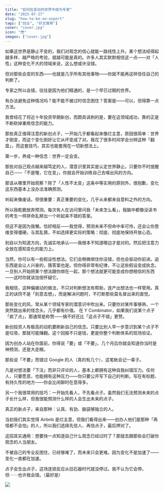 ```yaml
---
title: "如何在变动的世界中成为专家"
date: "2025-07-27"
slug: "how-to-be-an-expert"
tags: ["创业", "好文推荐"]
cover: "cover.jpg"
icon: "😎"
images: ["cover.jpg"]
---
```

如果这世界是静止不变的，我们对观念的信心就能一路线性上升。某个想法经得起越多样、越严格的考验，就越可能是真的。许多人其实默默相信这一点——对「人性」这种变化不大的领域来说，这么想或许没错。



但对那些会变的东西——也就是几乎所有其他事物——你就不能再这样信任自己的判断了。



专家之所以会错，往往是因为他们精通的，是一个早已过期的世界。



有办法避免这种情况吗？能不能不被过时信念困住？答案是——可以，但得靠一点方法。



我曾经花了将近十年投资早期新创，而颇具讽刺的是，要在这领域成功，靠的正是不断砍掉重练信念的能力。



那些真正值得注意的新创点子，一开始几乎都看起来像烂主意，原因很简单：世界才刚变，而这个变化刚好让它从坏变成了对。我花了很多时间学会分辨这种「翻盘」，而这套技巧，其实也能套用在一切新想法上。



第一步，养成一种信念：世界一定会变。



那些对自己观点越来越笃定的人，潜意识里其实是认定世界静止。只要你不时提醒自己——「不是喔，它在变」，你就会开始训练自己去嗅出风的方向。



那该从哪里开始观察？除了「人性不太变」这条中等实用的原则外，很抱歉，变化这东西基本上没办法准确预测。



听起来像废话，但很重要：真正重要的变化，几乎从来都来自意料之外的方向。



所以我乾脆放弃预测。每次有人在访问里问我「未来怎么看」，我脑中都像没读书的考生一样拼命乱掰出一个听起来不错的答案。



但这不是因为我懒。恰好相反——我觉得，预测未来不但命中率可怜，还会让你思维变得僵硬。与其乱猜，不如选择更实际的策略：彻底、彻底地保持开放心态。



别自以为知道方向，先诚实地承认——我根本不知道哪边才是对的。然后把注意力全放在感知变化的能力上。



当然，你可以有一些假设性想法。它们会稍微绑住你没错，但也会驱动你前进。追东西是会让人兴奋的，猜答案也是。但你得非常有纪律，不让这些假设变成执念。
一旦别人开始把某个想法跟你绑在一起，那个想法就更可能变成你想相信的东西——这时你就该加倍怀疑它。



我相信，这种偏被动的做法，不只对判断想法有帮助，连产出想法也一样管用。真正的诀窍不是「刻意去想」，而是解决问题时，不打断那些莫名冒出来的直觉。



那些变化的风，常从某个领域专家的潜意识中吹出来。只要你对某件事够熟，一个突然跳出来的怪念头，几乎都有价值。
在 Y Combinator，如果我们说某个点子「疯了点」，那通常是称赞——搞不好还比「这点子不错」更赞。



新创投资人有极高的动机要刷新自己的信念。只要比别人早一步意识到某个点子不是垃圾，那就可能赚翻。这个回报不只是钱，更是你整个判断体系的现场验证。



因为创办人站在你面前，你得说「要」或「不要」，几个月后你就会知道你当时是神预测，还是大走眼。



那些说「不要」而错过 Google 的人（真的有几个），这笔帐会记一辈子。



凡是对想法要「下注」而非只评论的人，基本上都拥有这种自我纠错压力。任何人，只要愿意，也能拥有这种压力——你只要公开写下自己的判断。写在有标题、有持久性的地方——你会比闲聊时在意得多。



另一个我很常用的技巧：一开始先看人，不先看点子。虽然我们无法预测未来的点子长什么样，但我很能预测什么样的人会生出未来的点子。



真正的新点子，来自那种：认真、有劲、脑袋够独立的人。



当初我们其实觉得 Airbnb 是烂主意，但我们看得出来——创办人他们是那种「再怪都不会怕」的人，所以我们选择先信人、再信点子，最后押对了。



这招其实通用：想要快一点知道自己什么观念已经过时了？那就去跟那些会打破你观念的人当朋友。



不被自己的专业反困住，已经够难了，而未来只会更难。因为变化不是加速了——变化一直都在加速。



点子会生出点子，这场连锁反应从旧石器时代就没停过。我不认为它会停。
但⋯⋯也许我会错。（最好是）




![](https://prod-files-secure.s3.us-west-2.amazonaws.com/112d0858-5090-4d34-a606-b75eb8d65fd2/46476355-9cf3-4e99-9b7a-3531bc426380/1000202064.png?X-Amz-Algorithm=AWS4-HMAC-SHA256&X-Amz-Content-Sha256=UNSIGNED-PAYLOAD&X-Amz-Credential=ASIAZI2LB466VOW6RB4M%2F20250822%2Fus-west-2%2Fs3%2Faws4_request&X-Amz-Date=20250822T171141Z&X-Amz-Expires=3600&X-Amz-Security-Token=IQoJb3JpZ2luX2VjEMH%2F%2F%2F%2F%2F%2F%2F%2F%2F%2FwEaCXVzLXdlc3QtMiJHMEUCIQDJdJ8hKvDLGlEfN9m0Jail4VZNq86MUpH%2BZjv3%2FVaFZgIgP7%2FXDeYLojfd2Lb0IFhwBcytETKxZaG0M2hMqHHKZecq%2FwMIGhAAGgw2Mzc0MjMxODM4MDUiDBXXfd5%2FQCNkx94%2B8CrcAxbGhkLPDnB%2Bq2gFxmMTzI7rppuS7KNgFEdW%2BIdSwQiDMCYsYpRBOi1aiZ0Wqca7S0fqJsvV7HpskMRuv60sRzVoIP%2FeKAayxGRxCH0W2kktXiPXK%2B8GRaPYiN9v9EDI6z0MBsBGw3MtQLptxHIvIE0YR%2BjRDfwojKY4JRuitbUt4ZfvpzHt1q3ErYce1dULZCAEVF%2F7mKi5Hc%2FXAwlLuaEQsyNXhVLT%2FsGUmlVQuTvIK2jiyffJOwuuGSEhmHM659KHgSq8V0RskYK90A0H5mLl1uYW1GmvPTPA1b12gHLfOnOr4myiHWfkKHIbuyhM92NUpd4WQGeRmPrlUb9q3zV3ap63rAA4DcdQfuiv%2BIoJ7EsbMyifLIQXvnzkvGpjJW28O%2FN1BNR22STdWW6AgNN%2B3lXCFFL31yiEJ8TERnJD0q2I0NCRkc%2B9Msi5683nXR9N2Qn7pqMwRTqxKRAT06zQkWJVzA9zycomQkBsA7wg%2FZPBxPAXbo13razLhhjgAF%2Bf4fVFQbtC3y5KAALC0DRgm6LQVs4qR%2Bo0%2BYvCkj8Cpej5JQ%2FH79CoDNxKgN1mTzhVDjREZ1YHra96TlWVFTeKozZUUqyf9H0Pr%2FKUZYw4CGOUbuX2Tf1o%2BTBiMJfFosUGOqUBJWF9lPDVgovyI3t61185P1ri0WlSpx1tJJmbCUHAPChThRA6iTVlyMDZtHugmFbKT%2BePaVbnoTfPeSwEQaT%2BBSSiCGxANBWogWNxaWVQOGmwhN1x0KYRzd3%2BC7ci8Mp9awD7d%2B0Eg28Jsuhtv0aQYR6vJEXi1sFNp6OfX1Oq1PnHF3%2Fm%2FUcyE1VffxHuxrUe7INA2Xa4zDgDCqIpxJ3dCxsiFYgv&X-Amz-Signature=5c36eb2968efdcf698201da5dae6799fe6033a0594a511ced2f2c1a0c052e5dc&X-Amz-SignedHeaders=host&x-amz-checksum-mode=ENABLED&x-id=GetObject)

